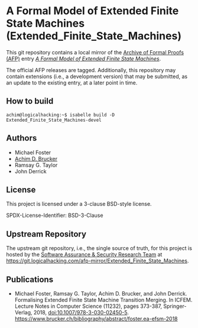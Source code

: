 # A Formal Model of Extended Finite State Machines (Extended_Finite_State_Machines)

This git repository contains a local mirror of the 
[Archive of Formal Proofs (AFP)](https://www.isa-afp.org) entry 
[*A Formal Model of Extended Finite State Machines*](https://www.isa-afp.org/entries/Extended_Finite_State_Machines.html).

The official AFP releases are tagged. Additionally, this repository
may contain extensions (i.e., a development version) that may be
submitted, as an update to the existing entry, at a later point in time.

## How to build

```console
achim@logicalhacking:~$ isabelle build -D Extended_Finite_State_Machines-devel
```

## Authors

* Michael Foster
* [Achim D. Brucker](http://www.brucker.ch/)
* Ramsay G. Taylor
* John Derrick

## License

This project is licensed under a 3-clause BSD-style license.

SPDX-License-Identifier: BSD-3-Clause

## Upstream Repository

The upstream git repository, i.e., the single source of truth, for this project is hosted 
by the [Software Assurance & Security Research Team](https://logicalhacking.com) at
<https://git.logicalhacking.com/afp-mirror/Extended_Finite_State_Machines>.

## Publications

* Michael Foster, Ramsay G. Taylor, Achim D. Brucker, and John Derrick. 
  Formalising Extended Finite State Machine Transition Merging. In ICFEM. 
  Lecture Notes in Computer Science (11232), pages 373-387, Springer-Verlag, 
  2018, [doi:10.1007/978-3-030-02450-5](https://doi.org/10.1007/978-3-030-02450-5).
  <https://www.brucker.ch/bibliography/abstract/foster.ea-efsm-2018>  
